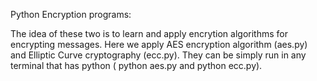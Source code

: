 Python Encryption programs:

The idea of these two is to learn and apply encrytion algorithms for encrypting messages. 
Here we apply AES encryption algorithm (aes.py) and Elliptic Curve cryptography (ecc.py).
They can be simply run in any terminal that has python ( python aes.py and python ecc.py).
